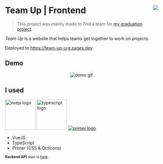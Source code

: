 # Team Up | Frontend <a target="_blank" href="https://kounter.tk"><img align="right" src="https://t.ly/y0yk" /></a>

> This project was mainly made to find a team for [my graduation project](//github.com/empw-org/).

_Team Up_ is a website that helps teams get together to work on projects.

Deployed to <https://team-up-crg.pages.dev>.

## Demo

<p align="center"><img src="https://user-images.githubusercontent.com/36763164/180858331-561b6b97-a5d8-468b-aab7-b80c1e169565.gif" alt="demo gif" /></p>

## I used

<a href="//vuejs.org"><img alt="vuejs logo" src="https://vuejs.org/images/logo.png" width="100px"/></a>
<a href="//typescriptlang.org"><img alt="typescript logo" src="https://cdn.worldvectorlogo.com/logos/typescript.svg" width="100px"/></a>
[![primer logo](https://avatars1.githubusercontent.com/u/7143434?s=100)](//primer.style/css/)

- VueJS
- TypeScript
- Primer (CSS & Octicons)

<sup>**Backend API** repo is [here](//github.com/kerolloz/team-up-backend).</sup>
